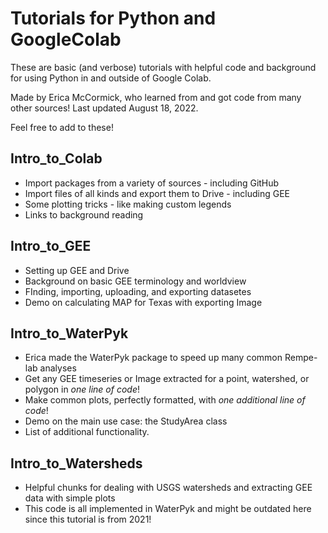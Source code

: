 # Tutorials for Python and GoogleColab

These are basic (and verbose) tutorials with helpful code and background for using Python in and outside of Google Colab.

Made by Erica McCormick, who learned from and got code from many other sources! Last updated August 18, 2022.

Feel free to add to these!

## Intro_to_Colab

* Import packages from a variety of sources - including GitHub
* Import files of all kinds and export them to Drive - including GEE
* Some plotting tricks - like making custom legends
* Links to background reading

## Intro_to_GEE

* Setting up GEE and Drive
* Background on basic GEE terminology and worldview
* FInding, importing, uploading, and exporting datasetes
* Demo on calculating MAP for Texas with exporting Image

## Intro_to_WaterPyk

* Erica made the WaterPyk package to speed up many common Rempe-lab analyses
* Get any GEE timeseries or Image extracted for a point, watershed, or polygon in *one line of code*!
* Make common plots, perfectly formatted, with *one additional line of code*!
* Demo on the main use case: the StudyArea class
* List of additional functionality.

## Intro_to_Watersheds

* Helpful chunks for dealing with USGS watersheds and extracting GEE data with simple plots
* This code is all implemented in WaterPyk and might be outdated here since this tutorial is from 2021!


